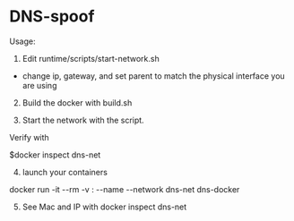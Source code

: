 # DNS-spoof

Usage:

1) Edit runtime/scripts/start-network.sh

* change ip, gateway, and set parent to match the physical interface you are using

2) Build the docker with build.sh

3) Start the network with the script.

Verify with 

$docker inspect dns-net

4) launch your containers

docker run -it --rm -v <Path to directory on host>:<path to mount on docker> --name <name> --network dns-net dns-docker

5) See Mac and IP with docker inspect dns-net
